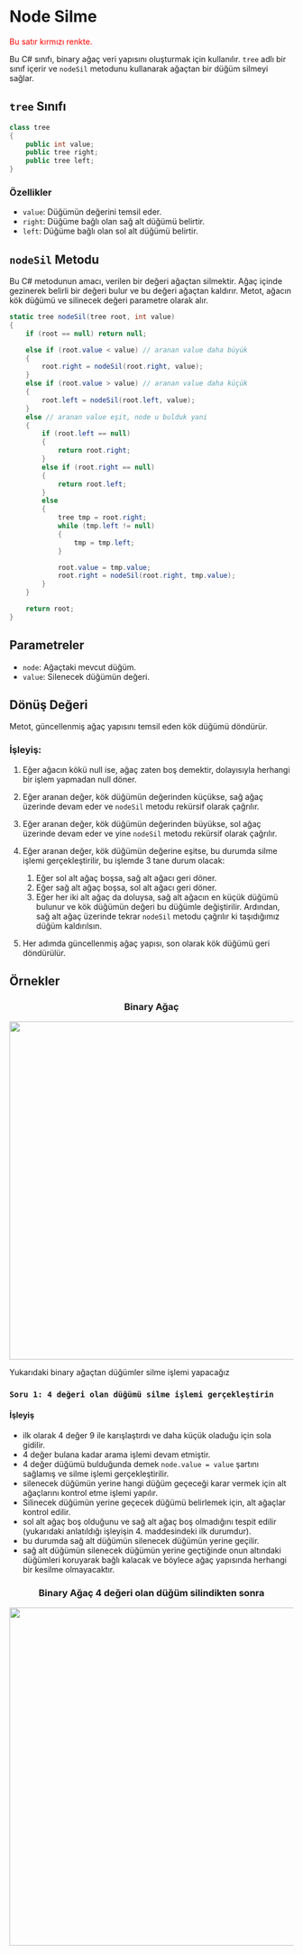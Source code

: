 # Node Silme
<span style="color:red">Bu satır kırmızı renkte.</span>

Bu C# sınıfı, binary ağaç veri yapısını oluşturmak için kullanılır. `tree` adlı bir sınıf içerir ve `nodeSil` metodunu kullanarak ağaçtan bir düğüm silmeyi sağlar.

## `tree` Sınıfı

```csharp
class tree
{
    public int value;
    public tree right;
    public tree left;
}
```

### Özellikler

- `value`: Düğümün değerini temsil eder.
- `right`: Düğüme bağlı olan sağ alt düğümü belirtir.
- `left`: Düğüme bağlı olan sol alt düğümü belirtir.


## `nodeSil` Metodu
Bu C# metodunun amacı, verilen bir değeri ağaçtan silmektir. Ağaç içinde gezinerek belirli bir değeri bulur ve bu değeri ağaçtan kaldırır. Metot, ağacın kök düğümü ve silinecek değeri parametre olarak alır.
```csharp
static tree nodeSil(tree root, int value)
{
    if (root == null) return null;

    else if (root.value < value) // aranan value daha büyük
    {
        root.right = nodeSil(root.right, value);
    }
    else if (root.value > value) // aranan value daha küçük
    {
        root.left = nodeSil(root.left, value);
    }
    else // aranan value eşit, node u bulduk yani
    {
        if (root.left == null)
        {
            return root.right;
        }
        else if (root.right == null)
        {
            return root.left;
        }
        else
        {
            tree tmp = root.right;
            while (tmp.left != null)
            {
                tmp = tmp.left;
            }

            root.value = tmp.value;
            root.right = nodeSil(root.right, tmp.value);
        }
    }

    return root;
}
```

## Parametreler

- `node`: Ağaçtaki mevcut düğüm.
- `value`: Silenecek düğümün değeri.

## Dönüş Değeri

Metot, güncellenmiş ağaç yapısını temsil eden kök düğümü döndürür.

### İşleyiş:

1. Eğer ağacın kökü null ise, ağaç zaten boş demektir, dolayısıyla herhangi bir işlem yapmadan null döner.

2. Eğer aranan değer, kök düğümün değerinden küçükse, sağ ağaç üzerinde devam eder ve `nodeSil` metodu rekürsif olarak çağrılır.

3. Eğer aranan değer, kök düğümün değerinden büyükse, sol ağaç üzerinde devam eder ve yine `nodeSil` metodu rekürsif olarak çağrılır.

4. Eğer aranan değer, kök düğümün değerine eşitse, bu durumda silme işlemi gerçekleştirilir, bu işlemde 3 tane durum olacak:
   1. Eğer sol alt ağaç boşsa, sağ alt ağacı geri döner.
   2. Eğer sağ alt ağaç boşsa, sol alt ağacı geri döner.
   3. Eğer her iki alt ağaç da doluysa, sağ alt ağacın en küçük düğümü bulunur ve kök düğümün değeri bu düğümle değiştirilir. Ardından, sağ alt ağaç üzerinde tekrar `nodeSil` metodu çağrılır ki taşıdığımız düğüm kaldırılsın.

5. Her adımda güncellenmiş ağaç yapısı, son olarak kök düğümü geri döndürülür.

## Örnekler

<div align="center">
    <h3>Binary Ağaç</h3>
    <img src="https://github.com/yasir723/node-ekle/assets/111686779/11d4aac8-b0d4-4762-b028-17d29fada8d1" width="600">
</div>

Yukarıdaki binary ağaçtan düğümler silme işlemi yapacağız
### `Soru 1: 4 değeri olan düğümü silme işlemi gerçekleştirin`
#### İşleyiş
- ilk olarak 4 değer 9 ile karışlaştırdı ve daha küçük oladuğu için sola gidilir.
- 4 değer bulana kadar arama işlemi devam etmiştir.
- 4 değer düğümü bulduğunda demek `node.value = value` şartını sağlamış ve silme işlemi gerçekleştirilir.
- silenecek düğümün yerine hangi düğüm geçeceği karar vermek için alt ağaçlarını kontrol etme işlemi yapılır.
- Silinecek düğümün yerine geçecek düğümü belirlemek için, alt ağaçlar kontrol edilir.
- sol alt ağaç boş olduğunu ve sağ alt ağaç boş olmadığını tespit edilir (yukarıdaki anlatıldığı işleyişin 4. maddesindeki ilk durumdur).
- bu durumda sağ alt düğümün silenecek düğümün yerine geçilir.
- sağ alt düğümün silenecek düğümün yerine geçtiğinde onun altındaki düğümleri koruyarak bağlı kalacak ve böylece ağaç yapısında herhangi bir kesilme olmayacaktır.

<div align="center">
    <h3>Binary Ağaç 4 değeri olan düğüm silindikten sonra</h3>
    <img src="https://github.com/yasir723/node-ekle/assets/111686779/a7b5d8d3-7fde-4d4d-818a-3689df53d17f" width="600">
</div>




